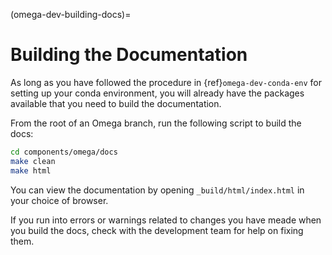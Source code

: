 (omega-dev-building-docs)=

# Building the Documentation

As long as you have followed the procedure in {ref}`omega-dev-conda-env` for
setting up your conda environment, you will already have the packages available
that you need to build the documentation.

From the root of an Omega branch, run the following script to build the docs:

```bash
cd components/omega/docs
make clean
make html
```

You can view the documentation by opening `_build/html/index.html` in your
choice of browser.

If you run into errors or warnings related to changes you have meade when you
build the docs, check with the development team for help on fixing them.
